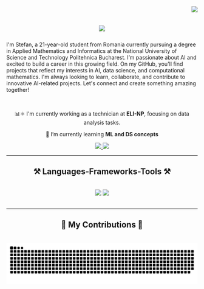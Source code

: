 <img align="right" src="https://visitor-badge.laobi.icu/badge?page_id=stefanluncanu24.stefanluncanu24" />

<h1 align="center">
    <img src="https://readme-typing-svg.herokuapp.com/?font=Righteous&size=35&center=true&vCenter=true&width=500&height=70&duration=4000&lines=Hi+There!+👋;+I'm+Ştefan+Luncanu!;" />
</h1>

I'm Stefan, a 21-year-old student from Romania currently pursuing a degree in Applied Mathematics and Informatics at the National University of Science and Technology Politehnica Bucharest. I’m passionate about AI and excited to build a career in this growing field. On my GitHub, you'll find projects that reflect my interests in AI, data science, and computational mathematics. I'm always looking to learn, collaborate, and contribute to innovative AI-related projects. Let's connect and create something amazing together!

<br/>

<div align="center">
 
 📊⚛️ I'm currently working as a technician at **ELI-NP**, focusing on data analysis tasks.
 
 🌱 I’m currently learning **ML and DS concepts**
 
 </div>
 
<div align="center"> 
  <a href="mailto:stefanluncanu24@gmail.com">
    <img src="https://img.shields.io/badge/Gmail-333333?style=for-the-badge&logo=gmail&logoColor=red" />
  </a>
  <a href="https://www.linkedin.com/in/stefan-luncanu/?originalSubdomain=ro" target="_blank">
    <img src="https://img.shields.io/badge/LinkedIn-0077B5?style=for-the-badge&logo=linkedin&logoColor=white" target="_blank" />
  </a>
</div>

 <hr/>
 
<h2 align="center">⚒️ Languages-Frameworks-Tools ⚒️</h2>
<br/>
<div align="center">
    <img src="https://skillicons.dev/icons?i=vscode,github" />
    <img src="https://skillicons.dev/icons?i=python,c,cpp,anaconda,linux,matlab,sklearn,tensorflow" /><br>
</div>

<br/>
<hr/>

<div align="center">
  <h2>🐍 My Contributions 🐍</h2>
  <br>
  <img alt="snake eating my contributions" src="https://raw.githubusercontent.com/stefanluncanu24/stefanluncanu24/output/github-contribution-grid-snake.svg" />
  
  <br/><br/><br/>
</div>


<br/>
